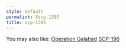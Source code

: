 ```yaml
---
style: default
permalink: Xscp-1395
title: scp-1395
---
```

You may also like:
[Operation Galahad](http://scp-wiki.net/operation-galahad)
[SCP-196](http://scp-wiki.net/scp-196)